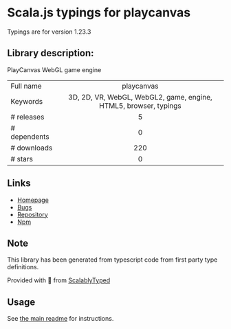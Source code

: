 
# Scala.js typings for playcanvas

Typings are for version 1.23.3

## Library description:
PlayCanvas WebGL game engine

|                    |                 |
| ------------------ | :-------------: |
| Full name          | playcanvas |
| Keywords           | 3D, 2D, VR, WebGL, WebGL2, game, engine, HTML5, browser, typings |
| # releases         | 5 |
| # dependents       | 0 |
| # downloads        | 220 |
| # stars            | 0 |

## Links
- [Homepage](https://playcanvas.com)
- [Bugs](https://github.com/playcanvas/engine/issues)
- [Repository](https://github.com/playcanvas/engine)
- [Npm](https://www.npmjs.com/package/playcanvas)
    


## Note
This library has been generated from typescript code from first party type definitions.

Provided with :purple_heart: from [ScalablyTyped](https://github.com/oyvindberg/ScalablyTyped)

## Usage
See [the main readme](../../readme.md) for instructions.



